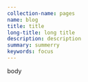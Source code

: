 ```yaml
---
collection-name: pages
name: blog
title: title
long-title: long title
description: description
summary: summerry
keywords: focus
---
```

body
